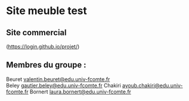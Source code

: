 # Site meuble   test 


## Site commercial    

(https://login.github.io/projet/)

## Membres du groupe :

Beuret valentin.beuret@edu.univ-fcomte.fr  
Beley gautier.beley@edu.univ-fcomte.fr
Chakiri ayoub.chakiri@edu.univ-fcomte.fr
Bornert laura.bornert@edu.univ-fcomte.fr

